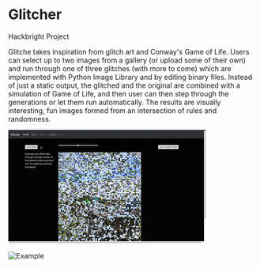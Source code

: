 # Glitcher
Hackbright Project

Glitche takes inspiration from glitch art and Conway's Game of Life. Users can select up to two images from a gallery (or upload some of their own) and run through one of three glitches (with more to come) which are implemented with Python Image Library and by editing binary files. Instead of just a static output, the glitched and the original are combined with a simulation of Game of Life, and then user can then step through the generations or let them run automatically. The results are visually interesting, fun images formed from an intersection of rules and randomness.


![Example](https://github.com/cchristina/Glitcher/blob/master/glitch1%20(1).gif?raw=true)

![Example](https://github.com/cchristina/Glitcher/blob/master/glitch3.gif?raw=true)
